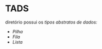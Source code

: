 # TADS  
 
diretório possui os  <i>tipos abstratos de dados<i>: 

<ul>
        <li>Pilha</li>
        <li>Fila</li>
        <li>Lista</li>
</ul>
